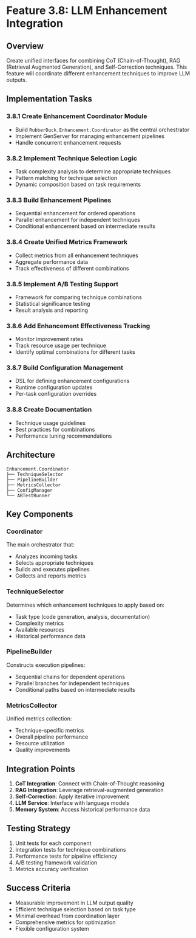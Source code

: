 # Feature 3.8: LLM Enhancement Integration

## Overview
Create unified interfaces for combining CoT (Chain-of-Thought), RAG (Retrieval Augmented Generation), and Self-Correction techniques. This feature will coordinate different enhancement techniques to improve LLM outputs.

## Implementation Tasks

### 3.8.1 Create Enhancement Coordinator Module
- Build `RubberDuck.Enhancement.Coordinator` as the central orchestrator
- Implement GenServer for managing enhancement pipelines
- Handle concurrent enhancement requests

### 3.8.2 Implement Technique Selection Logic
- Task complexity analysis to determine appropriate techniques
- Pattern matching for technique selection
- Dynamic composition based on task requirements

### 3.8.3 Build Enhancement Pipelines
- Sequential enhancement for ordered operations
- Parallel enhancement for independent techniques
- Conditional enhancement based on intermediate results

### 3.8.4 Create Unified Metrics Framework
- Collect metrics from all enhancement techniques
- Aggregate performance data
- Track effectiveness of different combinations

### 3.8.5 Implement A/B Testing Support
- Framework for comparing technique combinations
- Statistical significance testing
- Result analysis and reporting

### 3.8.6 Add Enhancement Effectiveness Tracking
- Monitor improvement rates
- Track resource usage per technique
- Identify optimal combinations for different tasks

### 3.8.7 Build Configuration Management
- DSL for defining enhancement configurations
- Runtime configuration updates
- Per-task configuration overrides

### 3.8.8 Create Documentation
- Technique usage guidelines
- Best practices for combinations
- Performance tuning recommendations

## Architecture

```
Enhancement.Coordinator
├── TechniqueSelector
├── PipelineBuilder
├── MetricsCollector
├── ConfigManager
└── ABTestRunner
```

## Key Components

### Coordinator
The main orchestrator that:
- Analyzes incoming tasks
- Selects appropriate techniques
- Builds and executes pipelines
- Collects and reports metrics

### TechniqueSelector
Determines which enhancement techniques to apply based on:
- Task type (code generation, analysis, documentation)
- Complexity metrics
- Available resources
- Historical performance data

### PipelineBuilder
Constructs execution pipelines:
- Sequential chains for dependent operations
- Parallel branches for independent techniques
- Conditional paths based on intermediate results

### MetricsCollector
Unified metrics collection:
- Technique-specific metrics
- Overall pipeline performance
- Resource utilization
- Quality improvements

## Integration Points

1. **CoT Integration**: Connect with Chain-of-Thought reasoning
2. **RAG Integration**: Leverage retrieval-augmented generation
3. **Self-Correction**: Apply iterative improvement
4. **LLM Service**: Interface with language models
5. **Memory System**: Access historical performance data

## Testing Strategy

1. Unit tests for each component
2. Integration tests for technique combinations
3. Performance tests for pipeline efficiency
4. A/B testing framework validation
5. Metrics accuracy verification

## Success Criteria

- Measurable improvement in LLM output quality
- Efficient technique selection based on task type
- Minimal overhead from coordination layer
- Comprehensive metrics for optimization
- Flexible configuration system
